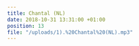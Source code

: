 ```yaml
---
title: Chantal (NL)
date: 2018-10-31 13:31:00 +01:00
position: 13
file: "/uploads/1).%20Chantal%20(NL).mp3"
---
```


